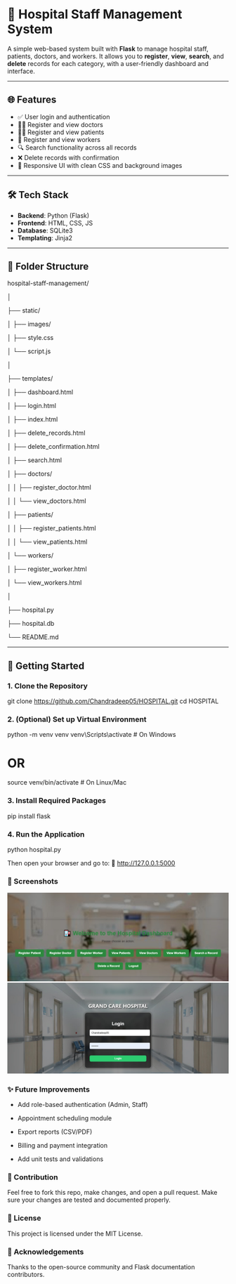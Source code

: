 # 🏥 Hospital Staff Management System

A simple web-based system built with **Flask** to manage hospital staff, patients, doctors, and workers. It allows you to **register**, **view**, **search**, and **delete** records for each category, with a user-friendly dashboard and interface.

---

## 🌐 Features

- ✅ User login and authentication  
- 👨‍⚕️ Register and view doctors  
- 🧑‍🦽 Register and view patients  
- 🧹 Register and view workers  
- 🔍 Search functionality across all records  
- ❌ Delete records with confirmation  
- 🎨 Responsive UI with clean CSS and background images  

---

## 🛠️ Tech Stack

- **Backend**: Python (Flask)  
- **Frontend**: HTML, CSS, JS  
- **Database**: SQLite3  
- **Templating**: Jinja2  

---

## 📂 Folder Structure

hospital-staff-management/

│

├── static/

│ ├── images/

│ ├── style.css

│ └── script.js

│

├── templates/

│ ├── dashboard.html

│ ├── login.html

│ ├── index.html

│ ├── delete_records.html

│ ├── delete_confirmation.html

│ ├── search.html

│ ├── doctors/

│ │ ├── register_doctor.html

│ │ └── view_doctors.html

│ ├── patients/

│ │ ├── register_patients.html

│ │ └── view_patients.html

│ └── workers/

│ ├── register_worker.html

│ └── view_workers.html

│

├── hospital.py

├── hospital.db

└── README.md


---

## 🚀 Getting Started

### 1. Clone the Repository
git clone https://github.com/Chandradeep05/HOSPITAL.git
cd HOSPITAL
### 2. (Optional) Set up Virtual Environment
python -m venv venv
venv\Scripts\activate      # On Windows
# OR
source venv/bin/activate   # On Linux/Mac
### 3. Install Required Packages
pip install flask
### 4. Run the Application
python hospital.py

Then open your browser and go to:
📎 http://127.0.0.1:5000

### 📸 Screenshots
![Login Page](static/images/login_screenshot.jpg)
![Dashboard](static/images/dashboard_screenshot.jpg)
### ✨ Future Improvements
* Add role-based authentication (Admin, Staff)

* Appointment scheduling module

* Export reports (CSV/PDF)

* Billing and payment integration

* Add unit tests and validations

### 🤝 Contribution
Feel free to fork this repo, make changes, and open a pull request.
Make sure your changes are tested and documented properly.

### 📄 License
This project is licensed under the MIT License.

### 🙌 Acknowledgements
Thanks to the open-source community and Flask documentation contributors.

